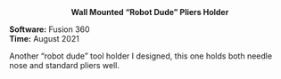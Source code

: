 <div align="center">
 <b>Wall Mounted “Robot Dude” Pliers Holder</b>
</div>


**Software:** Fusion 360   
**Time:** August 2021

Another “robot dude” tool holder I designed, this one holds both needle nose and standard pliers well. 

